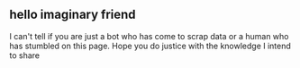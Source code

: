 ## hello imaginary friend

I can't tell if you are just a bot who has come to scrap data or a human who has stumbled on this page. Hope you do justice with the knowledge I intend to share 
